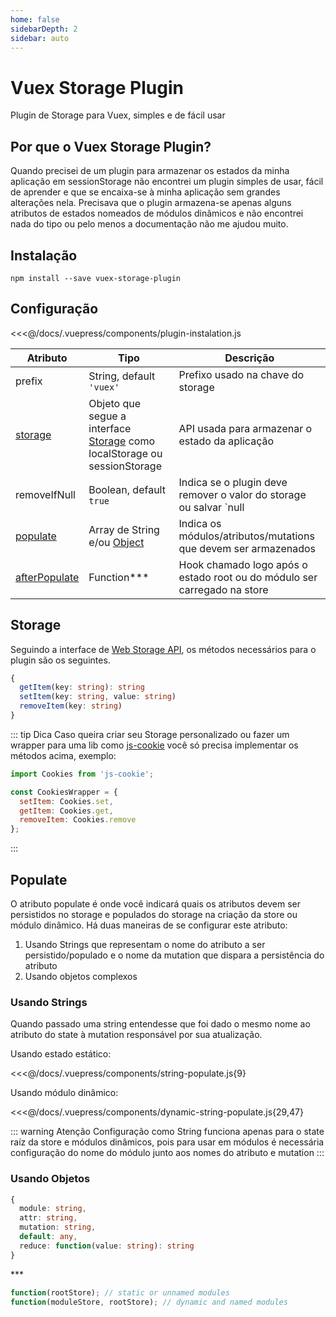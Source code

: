 ```yaml
---
home: false
sidebarDepth: 2
sidebar: auto
---
```


# Vuex Storage Plugin

Plugin de Storage para Vuex, simples e de fácil usar

## Por que o Vuex Storage Plugin?

Quando precisei de um plugin para armazenar os estados da minha aplicação em sessionStorage não encontrei um plugin simples de usar, fácil de aprender e que se encaixa-se à minha aplicação sem grandes alterações nela.
Precisava que o plugin armazena-se apenas alguns atributos de estados nomeados de módulos dinâmicos e não encontrei nada do tipo ou pelo menos a documentação não me ajudou muito.

## Instalação

```
npm install --save vuex-storage-plugin
```

## Configuração

<<<@/docs/.vuepress/components/plugin-instalation.js

|Atributo|Tipo|Descrição|
|---|---|---|
|prefix|String, default `'vuex'`|Prefixo usado na chave do storage|
|[storage](#storage)|Objeto que segue a interface [Storage](https://developer.mozilla.org/pt-BR/docs/Web/API/Storage) como localStorage ou sessionStorage|API usada para armazenar o estado da aplicação|
|removeIfNull|Boolean, default `true`|Indica se o plugin deve remover o valor do storage ou salvar `null|
|[populate](#populate)|Array de String e/ou [Object](#populate-object)|Indica os módulos/atributos/mutations que devem ser armazenados|
|[afterPopulate](#after-populate)|Function***|Hook chamado logo após o estado root ou do módulo ser carregado na store|

##   Storage

Seguindo a interface de [Web Storage API](), os métodos necessários para o plugin são os seguintes.

```ts
{
  getItem(key: string): string
  setItem(key: string, value: string)
  removeItem(key: string)
} 
```
::: tip Dica
Caso queira criar seu Storage personalizado ou fazer um wrapper para uma lib como [js-cookie](https://www.npmjs.com/package/js-cookie) você só precisa implementar os métodos acima, exemplo:
```js
import Cookies from 'js-cookie';

const CookiesWrapper = {
  setItem: Cookies.set,
  getItem: Cookies.get,
  removeItem: Cookies.remove
};
```
:::

## Populate

O atributo populate é onde você indicará quais os atributos devem ser persistidos no storage e populados do storage na criação da store ou módulo dinâmico.
Há duas maneiras de se configurar este atributo:
1. Usando Strings que representam o nome do atributo a ser persistido/populado e o nome da mutation que dispara a persistência do atributo
2. Usando objetos complexos

### Usando Strings

Quando passado uma string entendesse que foi dado o mesmo nome ao atributo do state à mutation responsável por sua atualização.

Usando estado estático:

<<<@/docs/.vuepress/components/string-populate.js{9}

Usando módulo dinâmico:

<<<@/docs/.vuepress/components/dynamic-string-populate.js{29,47}

::: warning Atenção
Configuração como String funciona apenas para o state raíz da store e módulos dinâmicos, pois para usar em módulos é necessária configuração do nome do módulo junto aos nomes do atributo e mutation
:::

### Usando Objetos

```ts
{
  module: string,
  attr: string,
  mutation: string,
  default: any,
  reduce: function(value: string): string
}
```

&ast;&ast;&ast;
```ts
function(rootStore); // static or unnamed modules
function(moduleStore, rootStore); // dynamic and named modules
```
